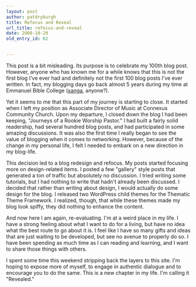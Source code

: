 ```yaml
---
layout: post
author: patdryburgh
title: Refocus and Reveal
url_title: refocus-and-reveal
date: 2008-10-20
old_entry_id: 62


---
```


This post is a bit misleading. Its purpose is to celebrate my 100th blog post. However, anyone who has known me for a while knows that this is not the first blog I've ever had and definitely not the first 100 blog posts I've ever written. In fact, my blogging days go back almost 5 years during my time at Emmanuel Bible College (<a title="My Xanga." href="http://xanga.com/patrickdryburgh">xanga</a>, anyone?).

Yet it seems to me that this part of my journey is starting to close. It started when I left my position as Associate Director of Music at Connexus Community Church. Upon my departure, I closed down the blog I had been keeping, "Journeys of a Rookie Worship Pastor." I had built a fairly solid readership, had several hundred blog posts, and had participated in some amazing discussions. It was also the first time I really began to see the value of blogging when it comes to networking. However, because of the change in my personal life, I felt I needed to embark on a new direction in my blog-life. 

This decision led to a blog redesign and refocus. My posts started focusing more on design-related items. I posted a few "gallery" style posts that generated a ton of traffic but absolutely no discussion. I tried writing some tutorials, but I had nothing to write that hadn't already been discussed. I decided that rather than writing about design, I would actually do some design for the blog. I released two WordPress child themes for the Thematic Theme Framework. I realized, though, that while these themes made my blog look spiffy, they did nothing to enhance the content. 

And now here I am again, re-evaluating. I'm at a weird place in my life. I have a strong feeling about what I want to do for a living, but have no idea what the best route to go about it is. I feel like I have so many gifts and ideas that are just waiting to be developed, but see no avenue to properly do so. I have been spending as much time as I can reading and learning, and I want to share those things with others. 

I spent some time this weekend stripping back the layers to this site. I'm hoping to expose more of myself, to engage in authentic dialogue and to encourage you to do the same. This is a new chapter in my life. I'm calling it "Revealed."